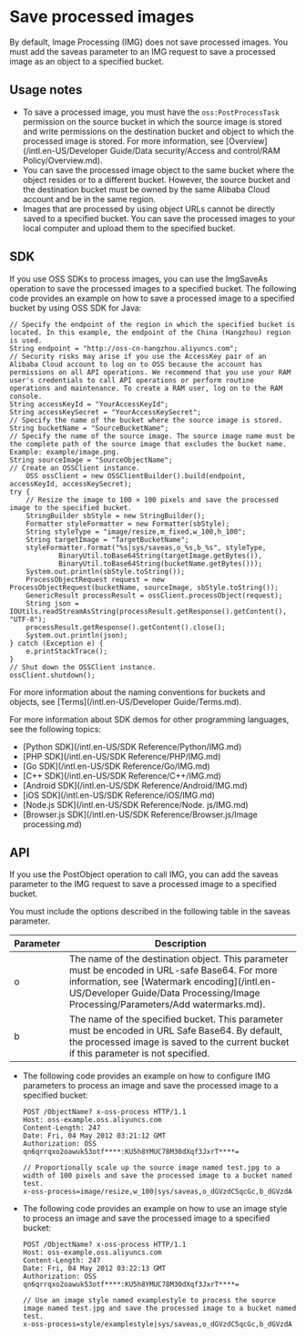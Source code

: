 # Save processed images

By default, Image Processing \(IMG\) does not save processed images. You must add the saveas parameter to an IMG request to save a processed image as an object to a specified bucket.

## Usage notes

-   To save a processed image, you must have the `oss:PostProcessTask` permission on the source bucket in which the source image is stored and write permissions on the destination bucket and object to which the processed image is stored. For more information, see [Overview](/intl.en-US/Developer Guide/Data security/Access and control/RAM Policy/Overview.md).
-   You can save the processed image object to the same bucket where the object resides or to a different bucket. However, the source bucket and the destination bucket must be owned by the same Alibaba Cloud account and be in the same region.
-   Images that are processed by using object URLs cannot be directly saved to a specified bucket. You can save the processed images to your local computer and upload them to the specified bucket.

## SDK

If you use OSS SDKs to process images, you can use the ImgSaveAs operation to save the processed images to a specified bucket. The following code provides an example on how to save a processed image to a specified bucket by using OSS SDK for Java:

```
// Specify the endpoint of the region in which the specified bucket is located. In this example, the endpoint of the China (Hangzhou) region is used.
String endpoint = "http://oss-cn-hangzhou.aliyuncs.com";
// Security risks may arise if you use the AccessKey pair of an Alibaba Cloud account to log on to OSS because the account has permissions on all API operations. We recommend that you use your RAM user's credentials to call API operations or perform routine operations and maintenance. To create a RAM user, log on to the RAM console.
String accessKeyId = "YourAccessKeyId";
String accessKeySecret = "YourAccessKeySecret";
// Specify the name of the bucket where the source image is stored.
String bucketName = "SourceBucketName";
// Specify the name of the source image. The source image name must be the complete path of the source image that excludes the bucket name. Example: example/image.png.
String sourceImage = "SourceObjectName";
// Create an OSSClient instance.
    OSS ossClient = new OSSClientBuilder().build(endpoint, accessKeyId, accessKeySecret);
try {
    // Resize the image to 100 × 100 pixels and save the processed image to the specified bucket.
    StringBuilder sbStyle = new StringBuilder();
    Formatter styleFormatter = new Formatter(sbStyle);
    String styleType = "image/resize,m_fixed,w_100,h_100";
    String targetImage = "TargetBucketName";
    styleFormatter.format("%s|sys/saveas,o_%s,b_%s", styleType,
            BinaryUtil.toBase64String(targetImage.getBytes()),
            BinaryUtil.toBase64String(bucketName.getBytes()));
    System.out.println(sbStyle.toString());
    ProcessObjectRequest request = new ProcessObjectRequest(bucketName, sourceImage, sbStyle.toString());
    GenericResult processResult = ossClient.processObject(request);
    String json = IOUtils.readStreamAsString(processResult.getResponse().getContent(), "UTF-8");
    processResult.getResponse().getContent().close();
    System.out.println(json);
} catch (Exception e) {
    e.printStackTrace();
}
// Shut down the OSSClient instance.
ossClient.shutdown();
```

For more information about the naming conventions for buckets and objects, see [Terms](/intl.en-US/Developer Guide/Terms.md).

For more information about SDK demos for other programming languages, see the following topics:

-   [Python SDK](/intl.en-US/SDK Reference/Python/IMG.md)
-   [PHP SDK](/intl.en-US/SDK Reference/PHP/IMG.md)
-   [Go SDK](/intl.en-US/SDK Reference/Go/IMG.md)
-   [C++ SDK](/intl.en-US/SDK Reference/C++/IMG.md)
-   [Android SDK](/intl.en-US/SDK Reference/Android/IMG.md)
-   [iOS SDK](/intl.en-US/SDK Reference/iOS/IMG.md)
-   [Node.js SDK](/intl.en-US/SDK Reference/Node. js/IMG.md)
-   [Browser.js SDK](/intl.en-US/SDK Reference/Browser.js/Image processing.md)

## API

If you use the PostObject operation to call IMG, you can add the saveas parameter to the IMG request to save a processed image to a specified bucket.

You must include the options described in the following table in the saveas parameter.

|Parameter|Description|
|---------|-----------|
|o|The name of the destination object. This parameter must be encoded in URL-safe Base64. For more information, see [Watermark encoding](/intl.en-US/Developer Guide/Data Processing/Image Processing/Parameters/Add watermarks.md).|
|b|The name of the specified bucket. This parameter must be encoded in URL Safe Base64. By default, the processed image is saved to the current bucket if this parameter is not specified.|

-   The following code provides an example on how to configure IMG parameters to process an image and save the processed image to a specified bucket:

    ```
    POST /ObjectName? x-oss-process HTTP/1.1
    Host: oss-example.oss.aliyuncs.com
    Content-Length: 247
    Date: Fri, 04 May 2012 03:21:12 GMT
    Authorization: OSS qn6qrrqxo2oawuk53otf****:KU5h8YMUC78M30dXqf3JxrT****=
    
    // Proportionally scale up the source image named test.jpg to a width of 100 pixels and save the processed image to a bucket named test.
    x-oss-process=image/resize,w_100|sys/saveas,o_dGVzdC5qcGc,b_dGVzdA
    ```

-   The following code provides an example on how to use an image style to process an image and save the processed image to a specified bucket:

    ```
    POST /ObjectName? x-oss-process HTTP/1.1
    Host: oss-example.oss.aliyuncs.com
    Content-Length: 247
    Date: Fri, 04 May 2012 03:22:13 GMT
    Authorization: OSS qn6qrrqxo2oawuk53otf****:KU5h8YMUC78M30dXqf3JxrT****=
    
    // Use an image style named examplestyle to process the source image named test.jpg and save the processed image to a bucket named test.
    x-oss-process=style/examplestyle|sys/saveas,o_dGVzdC5qcGc,b_dGVzdA
    ```


